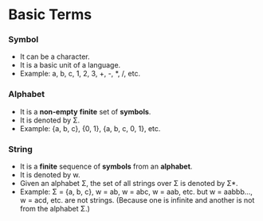 # Basic Terms

### Symbol 
- It can be a character.
- It is a basic unit of a language.
- Example: a, b, c, 1, 2, 3, +, -, *, /, etc.

### Alphabet
- It is a <b>non-empty</b> <b>finite</b> set of <b>symbols</b>.
- It is denoted by Σ.
- Example: {a, b, c}, {0, 1}, {a, b, c, 0, 1}, etc.

### String
- It is a <b>finite</b> sequence of <b>symbols</b> from an <b>alphabet</b>.
- It is denoted by w.
- Given an alphabet Σ, the set of all strings over Σ is denoted by Σ*.
- Example: Σ = {a, b, c}, w = ab, w = abc, w = aab, etc. but w = aabbb..., w = acd, etc. are not strings. (Because one is infinite and another is not from the alphabet Σ.)

